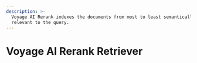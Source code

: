 ```yaml
---
description: >-
  Voyage AI Rerank indexes the documents from most to least semantically
  relevant to the query.
---
```


# Voyage AI Rerank Retriever

